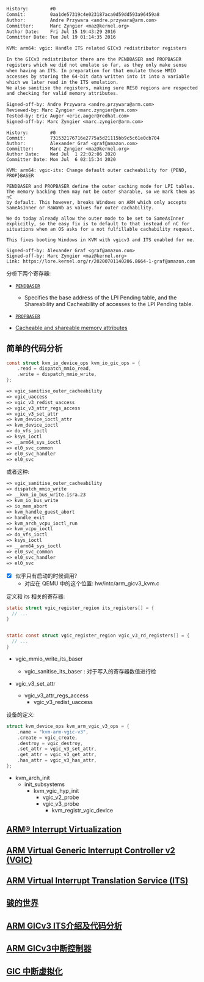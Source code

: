 ```diff
History:        #0
Commit:         0aa1de57319c4e023187aca0d59dd593a96459a8
Author:         Andre Przywara <andre.przywara@arm.com>
Committer:      Marc Zyngier <maz@kernel.org>
Author Date:    Fri Jul 15 19:43:29 2016
Committer Date: Tue Jul 19 01:14:35 2016

KVM: arm64: vgic: Handle ITS related GICv3 redistributor registers

In the GICv3 redistributor there are the PENDBASER and PROPBASER
registers which we did not emulate so far, as they only make sense
when having an ITS. In preparation for that emulate those MMIO
accesses by storing the 64-bit data written into it into a variable
which we later read in the ITS emulation.
We also sanitise the registers, making sure RES0 regions are respected
and checking for valid memory attributes.

Signed-off-by: Andre Przywara <andre.przywara@arm.com>
Reviewed-by: Marc Zyngier <marc.zyngier@arm.com>
Tested-by: Eric Auger <eric.auger@redhat.com>
Signed-off-by: Marc Zyngier <marc.zyngier@arm.com>
```

```dif
History:        #0
Commit:         731532176716e2775a5d21115bb9c5c61e0cb704
Author:         Alexander Graf <graf@amazon.com>
Committer:      Marc Zyngier <maz@kernel.org>
Author Date:    Wed Jul  1 22:02:06 2020
Committer Date: Mon Jul  6 02:15:34 2020

KVM: arm64: vgic-its: Change default outer cacheability for {PEND, PROP}BASER

PENDBASER and PROPBASER define the outer caching mode for LPI tables.
The memory backing them may not be outer sharable, so we mark them as nC
by default. This however, breaks Windows on ARM which only accepts
SameAsInner or RaWaWb as values for outer cachability.

We do today already allow the outer mode to be set to SameAsInner
explicitly, so the easy fix is to default to that instead of nC for
situations when an OS asks for a not fulfillable cachability request.

This fixes booting Windows in KVM with vgicv3 and ITS enabled for me.

Signed-off-by: Alexander Graf <graf@amazon.com>
Signed-off-by: Marc Zyngier <maz@kernel.org>
Link: https://lore.kernel.org/r/20200701140206.8664-1-graf@amazon.com
```

分析下两个寄存器:
- [`PENDBASER`](https://developer.arm.com/documentation/ddi0595/2021-06/External-Registers/GICR-PENDBASER--Redistributor-LPI-Pending-Table-Base-Address-Register)
  - Specifies the base address of the LPI Pending table, and the Shareability and Cacheability of accesses to the LPI Pending table.
- [`PROPBASER`](https://developer.arm.com/documentation/ddi0601/2022-03/External-Registers/GICR-PROPBASER--Redistributor-Properties-Base-Address-Register)


- [Cacheable and shareable memory attributes](https://developer.arm.com/documentation/den0024/a/Memory-Ordering/Memory-attributes/Cacheable-and-shareable-memory-attributes)


## 简单的代码分析
```c
const struct kvm_io_device_ops kvm_io_gic_ops = {
	.read = dispatch_mmio_read,
	.write = dispatch_mmio_write,
};
```

```txt
=> vgic_sanitise_outer_cacheability
=> vgic_uaccess
=> vgic_v3_redist_uaccess
=> vgic_v3_attr_regs_access
=> vgic_v3_set_attr
=> kvm_device_ioctl_attr
=> kvm_device_ioctl
=> do_vfs_ioctl
=> ksys_ioctl
=> __arm64_sys_ioctl
=> el0_svc_common
=> el0_svc_handler
=> el0_svc
```
或者这种:
```txt
=> vgic_sanitise_outer_cacheability
=> dispatch_mmio_write
=> __kvm_io_bus_write.isra.23
=> kvm_io_bus_write
=> io_mem_abort
=> kvm_handle_guest_abort
=> handle_exit
=> kvm_arch_vcpu_ioctl_run
=> kvm_vcpu_ioctl
=> do_vfs_ioctl
=> ksys_ioctl
=> __arm64_sys_ioctl
=> el0_svc_common
=> el0_svc_handler
=> el0_svc
```

- [x] 似乎只有启动的时候调用?
  - 对应在 QEMU 中的这个位置: hw/intc/arm_gicv3_kvm.c

定义和 its 相关的寄存器:
```c
static struct vgic_register_region its_registers[] = {
  // ...
}


static const struct vgic_register_region vgic_v3_rd_registers[] = {
  // ...
}
```


- vgic_mmio_write_its_baser
  - vgic_sanitise_its_baser : 对于写入的寄存器数值进行检


- vgic_v3_set_attr
  - vgic_v3_attr_regs_access
    - vgic_v3_redist_uaccess


设备的定义:
```c
struct kvm_device_ops kvm_arm_vgic_v3_ops = {
	.name = "kvm-arm-vgic-v3",
	.create = vgic_create,
	.destroy = vgic_destroy,
	.set_attr = vgic_v3_set_attr,
	.get_attr = vgic_v3_get_attr,
	.has_attr = vgic_v3_has_attr,
};
```

- kvm_arch_init
  - init_subsystems
    - kvm_vgic_hyp_init
      - vgic_v2_probe
      - vgic_v3_probe
        - kvm_registr_vgic_device


## [ARM® Interrupt Virtualization](http://events17.linuxfoundation.org/sites/events/files/slides/ARM_Interrupt_Virtualization_Przywara.pdf)

## [ARM Virtual Generic Interrupt Controller v2 (VGIC)](https://www.kernel.org/doc/html/latest/virt/kvm/devices/arm-vgic.html)

## [ARM Virtual Interrupt Translation Service (ITS)](https://www.kernel.org/doc/html/latest/virt/kvm/devices/arm-vgic-its.html)

## [骏的世界](http://www.lujun.org.cn/?tag=gic)

## [ARM GICv3 ITS介绍及代码分析](https://blog.csdn.net/yhb1047818384/article/details/89061672)

## [ARM GICv3中断控制器](https://blog.csdn.net/yhb1047818384/article/details/86708769)

## [GIC 中断虚拟化](https://zhuanlan.zhihu.com/p/535997324)
